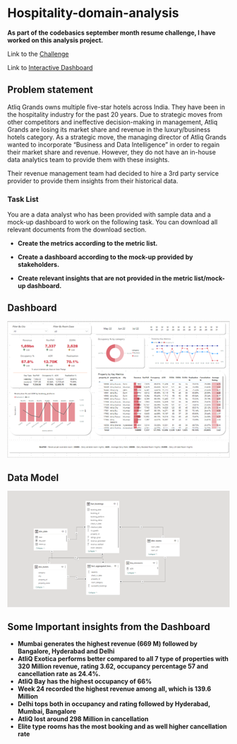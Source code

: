 # Hospitality-domain-analysis
**As part of the codebasics september month resume challenge, I have worked on this analysis project.**

Link to the [Challenge](https://codebasics.io/challenge/codebasics-resume-project-challenge)

Link to [Interactive Dashboard](https://app.powerbi.com/view?r=eyJrIjoiOTJlYmE4N2YtYzRlNi00MzhiLTliNDUtODEwZjgzNjNkODY5IiwidCI6ImM2ZTU0OWIzLTVmNDUtNDAzMi1hYWU5LWQ0MjQ0ZGM1YjJjNCJ9)

## Problem statement

Atliq Grands owns multiple five-star hotels across India. They have been in the hospitality industry for the past 20 years. Due to strategic moves from other competitors and ineffective decision-making in management, Atliq Grands are losing its market share and revenue in the luxury/business hotels category. As a strategic move, the managing director of Atliq Grands wanted to incorporate “Business and Data Intelligence” in order to regain their market share and revenue. However, they do not have an in-house data analytics team to provide them with these insights.

Their revenue management team had decided to hire a 3rd party service provider to provide them insights from their historical data.

### Task List

You are a data analyst who has been provided with sample data and a mock-up dashboard to work on the following task. You can download all relevant documents from the download section.

- **Create the metrics according to the metric list.**

- **Create a dashboard according to the mock-up provided by stakeholders.**

- **Create relevant insights that are not provided in the metric list/mock-up dashboard.**

## Dashboard

![Dashboard](resources/dashboard.png)

## Data Model

![Data-model](resources/data-model.png)

## Some Important insights from the Dashboard

- **Mumbai generates the highest revenue (669 M) followed by Bangalore, Hyderabad and Delhi**
- **AtliQ Exotica performs better compared to all 7 type of properties with 320 Million revenue, rating 3.62, occupancy percentage 57 and cancellation rate as 24.4%.**
- **AtliQ Bay has the highest occupancy of 66%**
- **Week 24 recorded the highest revenue among all, which is 139.6 Million**
- **Delhi tops both in occupancy and rating followed by Hyderabad, Mumbai, Bangalore**
- **AtliQ lost around 298 Million in cancellation**
- **Elite type rooms has the most booking and as well higher cancellation rate**
